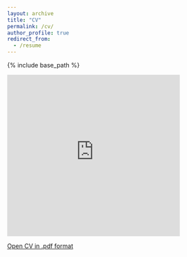 ```yaml
---
layout: archive
title: "CV"
permalink: /cv/
author_profile: true
redirect_from:
  - /resume
---
```


{% include base_path %}

<embed src="https://drive.google.com/viewerng/viewer?embedded=true&url=https://camerontracy.github.io/files/CV_16_Feb_24.pdf" width="400" height="375">

[Open CV in .pdf format](https://camerontracy.github.io/files/CV_16_Feb_24.pdf)
